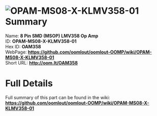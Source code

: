 
![OPAM-MS08-X-KLMV358-01](https://github.com/oomlout/oomlout-OOMP/blob/master/parts/OPAM-MS08-X-KLMV358-01/OPAM-MS08-X-KLMV358-01_420.jpg)   
Summary
=================
  
Name: __8 Pin SMD (MSOP) LMV358 Op Amp__    
ID: __OPAM-MS08-X-KLMV358-01__   
Hex ID: __OAM358__   
WebPage: __https://github.com/oomlout/oomlout-OOMP/wiki/OPAM-MS08-X-KLMV358-01__   
Short URL: __http://oom.lt/OAM358__   

Full Details
==========================
Full summary of this part can be found in the wiki:   
__https://github.com/oomlout/oomlout-OOMP/wiki/OPAM-MS08-X-KLMV358-01__    


